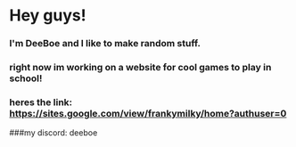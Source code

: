 # Hey guys!
### I'm DeeBoe and I like to make random stuff.
### right now im working on a website for cool games to play in school!
### heres the link: https://sites.google.com/view/frankymilky/home?authuser=0

###my discord: deeboe
